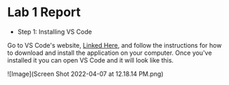 # Lab 1 Report

* Step 1: Installing VS Code

Go to VS Code's website, [Linked Here](https://code.visualstudio.com/), and follow the instructions for how to download and install the application on your computer.
Once you've installed it you can open VS Code and it will look like this.

![Image](Screen Shot 2022-04-07 at 12.18.14 PM.png)
